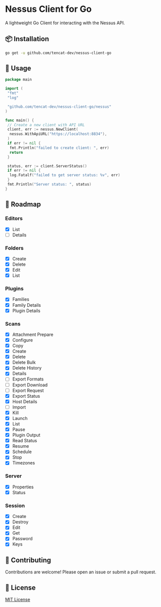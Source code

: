 # Nessus Client for Go

A lightweight Go Client for interacting with the Nessus API.

## 📦 Installation

```bash
go get -u github.com/tencat-dev/nessus-client-go
```

## 🔧 Usage

```go
package main

import (
 "fmt"
 "log"

 "github.com/tencat-dev/nessus-client-go/nessus"
)

func main() {
 // Create a new client with API URL
 client, err := nessus.NewClient(
  nessus.WithApiURL("https://localhost:8834"),
 )
 if err != nil {
  fmt.Println("failed to create client: ", err)
  return
 }

 status, err := client.ServerStatus()
 if err != nil {
  log.Fatalf("failed to get server status: %v", err)
 }
 fmt.Println("Server status: ", status)
}
```

## 📌 Roadmap

### Editors

- [x] List
- [ ] Details

### Folders

- [x] Create
- [x] Delete
- [x] Edit
- [x] List

### Plugins

- [x] Families
- [x] Family Details
- [x] Plugin Details

### Scans

- [x] Attachment Prepare
- [x] Configure
- [x] Copy
- [x] Create
- [x] Delete
- [x] Delete Bulk
- [x] Delete History
- [x] Details
- [ ] Export Formats
- [ ] Export Download
- [ ] Export Request
- [x] Export Status
- [x] Host Details
- [ ] Import
- [x] Kill
- [x] Launch
- [x] List
- [x] Pause
- [x] Plugin Output
- [x] Read Status
- [x] Resume
- [x] Schedule
- [x] Stop
- [x] Timezones

### Server

- [x] Properties
- [x] Status

### Session

- [x] Create
- [x] Destroy
- [x] Edit
- [x] Get
- [x] Password
- [x] Keys

## 🤝 Contributing

Contributions are welcome! Please open an issue or submit a pull request.

## 📄 License

[MIT License](./LICENSE)
